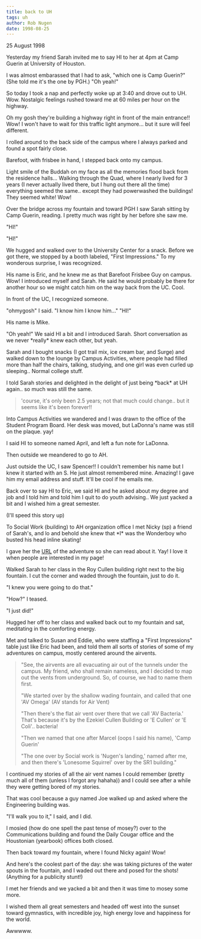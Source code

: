 ```yaml
---
title: back to UH
tags: uh
author: Rob Nugen
date: 1998-08-25
---
```


<title>experiencing University of Houston</title>

<p class=date>25 August 1998</p>

<p>Yesterday my friend Sarah invited me to say HI to her at 4pm at Camp Guerin at University of Houston.

<p>I was almost embarassed that I had to ask, "which one is Camp Guerin?"  (She told me it's the one by PGH.)  "Oh yeah!"

<p>So today I took a nap and perfectly woke up at 3:40 and drove out to UH. Wow. Nostalgic feelings rushed toward me at 60 miles per hour on the highway.

<p>Oh my gosh they're building a highway right in front of the main entrance!!  Wow! I won't have to wait for this traffic light anymore... but it sure will feel different.

<p>I rolled around to the back side of the campus where I always parked and found a spot fairly close.

<p>Barefoot, with frisbee in hand, I stepped back onto my campus.

<p>Light smile of the Buddah on my face as all the memories flood back from the residence halls... Walking through the Quad, where I nearly lived for 3 years (I never actually lived there, but I hung out there all the time) everything seemed the same.. except they had powerwashed the buildings!  They seemed white!  Wow!

<p>Over the bridge across my fountain and toward PGH I saw Sarah sitting by Camp Guerin, reading. I pretty much was right by her before she saw me.

<p>"HI!"

<p>"HI!"

<p>We hugged and walked over to the University Center for a snack. Before we got there, we stopped by a booth labeled, "First Impressions."  To my wonderous surprise, I was recognized.

<p>His name is Eric, and he knew me as that Barefoot Frisbee Guy on campus. Wow! I introduced myself and Sarah. He said he would probably be there for another hour so we might catch him on the way back from the UC. Cool.

<p>In front of the UC, I recognized someone.

<p>"ohmygosh" I said. "I know him I know him..."   "HI!"

<p>His name is Mike.

<p>"Oh yeah!" We said HI a bit and I introduced Sarah. Short conversation as we never *really* knew each other, but yeah.

<p>Sarah and I bought snacks (I got trail mix, ice cream bar, and Surge) and walked down to the lounge by Campus Activities, where people had filled more than half the chairs, talking, studying, and one girl was even curled up sleeping.. Normal college stuff.

<p>I told Sarah stories and delighted in the delight of just being *back* at UH again.. so much was still the same.

<p><blockquote>'course, it's only been 2.5 years; not that much could change.. but it seems like it's been forever!!</blockquote>

<p>Into Campus Activities we wandered and I was drawn to the office of the Student Program Board.  Her desk was moved, but LaDonna's name was still on the plaque.  yay!

<p>I said HI to someone named April, and left a fun note for LaDonna.

<p>Then outside we meandered to go to AH.

<p>Just outside the UC, I saw Spencer!! I couldn't remember his name but I knew it started with an S. He just almost remembered mine. Amazing! I gave him my email address and stuff. It'll be cool if he emails me.

<p>Back over to say HI to Eric, we said HI and he asked about my degree and job and I told him and told him I quit to do youth advising..  We just yacked a bit and I wished him a great semester.

<p>(I'll speed this story up)

<p>To Social Work (building) to AH organization office I met Nicky (sp) a friend of Sarah's, and lo and behold she knew that *I* was the Wonderboy who busted his head inline skating!

<p>I gave her the <a href="/skate/skate06.html">URL</a> of the adventure so she can read about it. Yay! I love it when people are interested in my page!

<p>Walked Sarah to her class in the Roy Cullen building right next to the big fountain.  I cut the corner and waded through the fountain, just to do it.

<p>"I knew you were going to do that."

<p>"How?" I teased.

<p>"I just did!"

<p>Hugged her off to her class and walked back out to my fountain and sat, meditating in the comforting energy.

<p>Met and talked to Susan and Eddie, who were staffing a "First Impressions" table just like Eric had been, and told them all sorts of stories of some of my adventures on campus, mostly centered around the airvents.

<p><blockquote>"See, the airvents are all evacuating air out of the tunnels under the campus. My friend, who shall remain nameless, and I decided to map out the vents from underground. So, of course, we had to name them first.

<p>"We started over by the shallow wading fountain, and called that one 'AV Omega'  (AV stands for Air Vent)

<p>"Then there's the flat air vent over there that we call 'AV Bacteria.' That's because it's by the Ezekiel Cullen Building or 'E Cullen' or 'E Coli'.. bacteria!

<p>"Then we named that one after Marcel (oops I said his name), 'Camp Guerin'

<p>"The one over by Social work is 'Nugen's landing,' named after me, and then there's 'Lonesome Squirrel' over by the SR1 building."</blockquote>

<p>I continued my stories of all the air vent names I could remember (pretty much all of them (unless I forgot any hahaha)) and I could see after a while they were getting bored of my stories.

<p>That was cool because a guy named Joe walked up and asked where the Engineering building was.

<p>"I'll walk you to it," I said, and I did.

<p>I mosied (how do one spell the past tense of mosey?) over to the Communications building and found the Daily Cougar office and the Houstonian (yearbook) offices both closed.

<p>Then back toward my fountain, where I found Nicky again!  Wow!

<p>And here's the coolest part of the day: she was taking pictures of the water spouts in the fountain, and I waded out there and posed for the shots! (Anything for a publicity stunt!)

<p>I met her friends and we yacked a bit and then it was time to mosey some more.

<p>I wished them all great semesters and headed off west into the sunset toward gymnastics, with incredible joy, high energy love and happiness for the world.

<p>Awwwww.</p>
